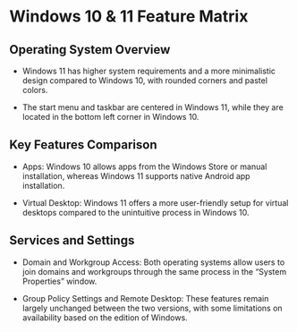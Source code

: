 # Windows 10 & 11 Feature Matrix

## Operating System Overview

- Windows 11 has higher system requirements and a more minimalistic design compared to Windows 10, with rounded corners and pastel colors.

- The start menu and taskbar are centered in Windows 11, while they are located in the bottom left corner in Windows 10.

## Key Features Comparison

- Apps: Windows 10 allows apps from the Windows Store or manual installation, whereas Windows 11 supports native Android app installation.

- Virtual Desktop: Windows 11 offers a more user-friendly setup for virtual desktops compared to the unintuitive process in Windows 10.

## Services and Settings

- Domain and Workgroup Access: Both operating systems allow users to join domains and workgroups through the same process in the “System Properties” window.

- Group Policy Settings and Remote Desktop: These features remain largely unchanged between the two versions, with some limitations on availability based on the edition of Windows.